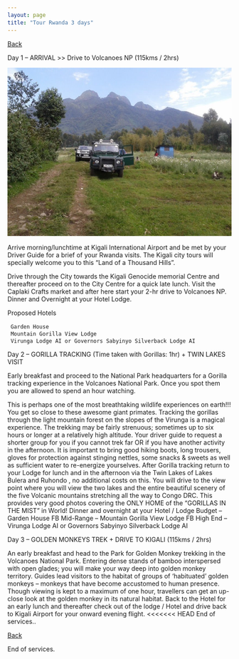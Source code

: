 ```yaml
---
layout: page
title: "Tour Rwanda 3 days"
---
```


[Back](../tourprograms.md)

Day 1 – ARRIVAL >> Drive to Volcanoes NP (115kms / 2hrs) 

![5](../assets/5.jpg)


Arrive morning/lunchtime at Kigali International Airport and be met by your Driver Guide for a brief of your Rwanda visits. The Kigali city tours will specially welcome you to this “Land of a Thousand Hills”.

Drive through the City towards the Kigali Genocide memorial Centre and thereafter proceed on to the City Centre for a quick late lunch. Visit the Caplaki Crafts market and after here start your 2-hr drive to Volcanoes NP. Dinner and Overnight at your Hotel Lodge.

Proposed Hotels

     Garden House 
     Mountain Gorilla View Lodge 
     Virunga Lodge AI or Governors Sabyinyo Silverback Lodge AI


Day 2 – GORILLA TRACKING (Time taken with Gorillas: 1hr) + TWIN LAKES VISIT

Early breakfast and proceed to the National Park headquarters for a Gorilla tracking experience in the Volcanoes National Park. Once you spot them you are allowed to spend an hour watching.

This is perhaps one of the most breathtaking wildlife experiences on earth!!! You get so close to these awesome giant primates. Tracking the gorillas through the light mountain forest on the slopes of the Virunga is a magical experience. The trekking may be fairly strenuous; sometimes up to six hours or longer at a relatively high altitude. Your driver guide to request a shorter group for you if you cannot trek far OR if you have another activity in the afternoon. It is important to bring good hiking boots, long trousers, gloves for protection against stinging nettles, some snacks & sweets as well as sufficient water to re-energize yourselves. After Gorilla tracking return to your Lodge for lunch and in the afternoon via the Twin Lakes of Lakes Bulera and Ruhondo , no additional costs on this. You will drive to the view point where you will view the two lakes and the entire beautiful scenery of the five Volcanic mountains stretching all the  way to Congo DRC. This provides very good photos covering the ONLY HOME of the “GORILLAS IN THE MIST” in World! Dinner and overnight at your Hotel / Lodge
Budget – Garden House FB
Mid-Range – Mountain Gorilla View Lodge FB
High End – Virunga Lodge AI or Governors Sabyinyo Silverback Lodge AI

Day 3 – GOLDEN MONKEYS TREK + DRIVE TO KIGALI (115kms / 2hrs)

An early breakfast and head to the Park for Golden Monkey trekking in the Volcanoes National Park. Entering dense stands of bamboo interspersed with open glades; you will make your way deep into golden monkey territory. Guides lead visitors to the habitat of groups of ‘habituated’ golden monkeys – monkeys that have become accustomed to human presence. Though viewing is kept to a maximum of one hour, travellers can get an up-close look at the golden monkey in its natural habitat. Back to the Hotel for an early lunch and thereafter check out of the lodge / Hotel and drive back to Kigali Airport for your onward evening flight.
<<<<<<< HEAD
End of services..

[Back](../tourprograms.md)

End of services.
